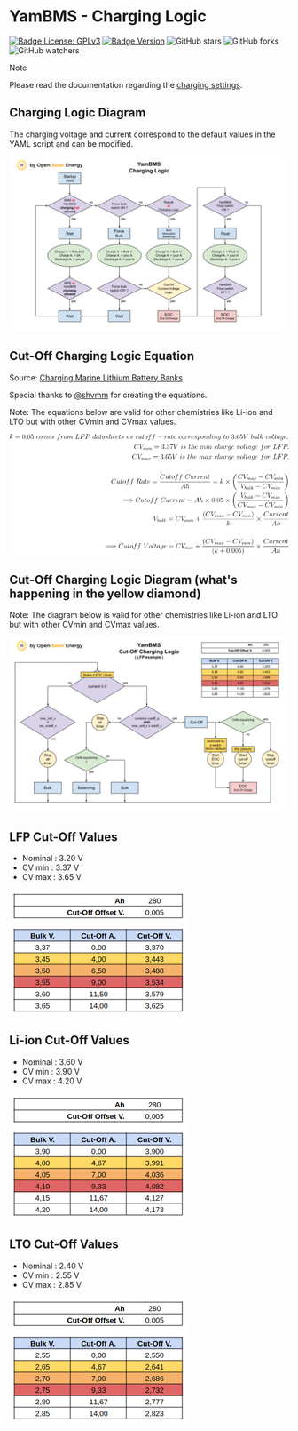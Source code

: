 # YamBMS - Charging Logic

[![Badge License: GPLv3](https://img.shields.io/badge/License-GPLv3-brightgreen.svg)](https://www.gnu.org/licenses/gpl-3.0)
[![Badge Version](https://img.shields.io/github/v/release/Sleeper85/esphome-yambms?include_prereleases&color=yellow&logo=DocuSign&logoColor=white)](https://github.com/Sleeper85/esphome-yambms/releases/latest)
![GitHub stars](https://img.shields.io/github/stars/Sleeper85/esphome-yambms)
![GitHub forks](https://img.shields.io/github/forks/Sleeper85/esphome-yambms)
![GitHub watchers](https://img.shields.io/github/watchers/Sleeper85/esphome-yambms)

> [!NOTE]
> Please read the documentation regarding the [charging settings](YamBMS_functions.md#charging-settings).

## Charging Logic Diagram

The charging voltage and current correspond to the default values in the YAML script and can be modified.

![Image](../../images/YamBMS_Charging_Logic_Diagram.png "YamBMS Charging Logic")

## Cut-Off Charging Logic Equation

Source: [Charging Marine Lithium Battery Banks](https://nordkyndesign.com/charging-marine-lithium-battery-banks)

Special thanks to [@shvmm](https://github.com/shvmm) for creating the equations.

Note: The equations below are valid for other chemistries like Li-ion and LTO but with other CVmin and CVmax values.

![Image](../../images/YamBMS_Cut-Off_Charging_Logic_for_LFP_Equation.png "JK-BMS-CAN Cut-Off Charging Logic_for LFP Equation")

## Cut-Off Charging Logic Diagram (what's happening in the yellow diamond)

Note: The diagram below is valid for other chemistries like Li-ion and LTO but with other CVmin and CVmax values.

![Image](../../images/YamBMS_Cut-Off_Charging_Logic_Diagram.png "YamBMS Cut-Off Charging Logic Diagram")

## LFP Cut-Off Values

- Nominal : 3.20 V
- CV min : 3.37 V
- CV max : 3.65 V

![Image](../../images/YamBMS_LFP_Cut-Off_Values.png "LFP Cut-Off Values")

## Li-ion Cut-Off Values

- Nominal : 3.60 V
- CV min : 3.90 V
- CV max : 4.20 V

![Image](../../images/YamBMS_Li-ion_Cut-Off_Values.png "Li-ion Cut-Off Values")

## LTO Cut-Off Values

- Nominal : 2.40 V
- CV min : 2.55 V
- CV max : 2.85 V

![Image](../../images/YamBMS_LTO_Cut-Off_Values.png "LTO Cut-Off Value")

